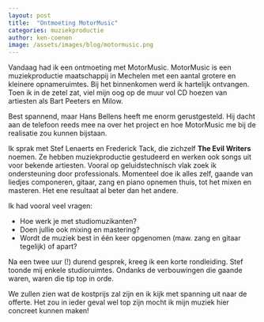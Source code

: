 ```yaml
---
layout: post
title:  "Ontmoeting MotorMusic"
categories: muziekproductie
author: ken-coenen
image: /assets/images/blog/motormusic.png
---
```


Vandaag had ik een ontmoeting met MotorMusic.
MotorMusic is een muziekproductie maatschappij in Mechelen met een aantal grotere en kleinere opnameruimtes.
Bij het binnenkomen werd ik hartelijk ontvangen.
Toen ik in de zetel zat, viel mijn oog op de muur vol CD hoezen van artiesten als Bart Peeters en Milow.

Best spannend, maar Hans Bellens heeft me enorm gerustgesteld.
Hij dacht aan de telefoon reeds mee na over het project en hoe MotorMusic me bij de realisatie zou kunnen bijstaan.

Ik sprak met Stef Lenaerts en Frederick Tack, die zichzelf __The Evil Writers__ noemen.
Ze hebben muziekproductie gestudeerd en werken ook songs uit voor bekende artiesten.
Vooral op geluidstechnisch vlak zoek ik ondersteuning door professionals.
Momenteel doe ik alles zelf, gaande van liedjes componeren, gitaar, zang en piano opnemen thuis, tot het mixen en masteren.
Het ene resultaat al beter dan het andere.

Ik had vooral veel vragen:

- Hoe werk je met studiomuzikanten?
- Doen jullie ook mixing en mastering?
- Wordt de muziek best in één keer opgenomen (maw. zang en gitaar tegelijk) of apart?

Na een twee uur (!) durend gesprek, kreeg ik een korte rondleiding.
Stef toonde mij enkele studioruimtes.
Ondanks de verbouwingen die gaande waren, waren die tip top in orde.

We zullen zien wat de kostprijs zal zijn en ik kijk met spanning uit naar de offerte.
Het zou in ieder geval wel top zijn mocht ik mijn muziek hier concreet kunnen maken!
